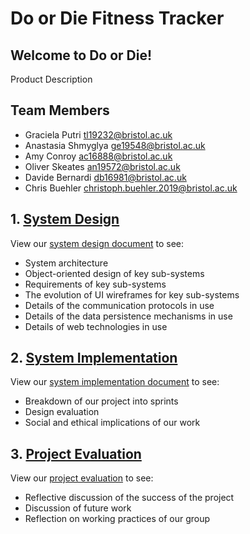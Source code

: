 # Do or Die Fitness Tracker
## Welcome to Do or Die!
Product Description


## Team Members
* Graciela Putri <tl19232@bristol.ac.uk>
* Anastasia Shmyglya <ge19548@bristol.ac.uk>
* Amy Conroy <ac16888@bristol.ac.uk>
* Oliver Skeates <an19572@bristol.ac.uk>
* Davide Bernardi <db16981@bristol.ac.uk>
* Chris Buehler <christoph.buehler.2019@bristol.ac.uk>


## 1. [System Design](../master/Portfolio/SystemDesign.md)
View our [system design document](../master/Portfolio/SystemDesign.md) to see:
* System architecture
* Object-oriented design of key sub-systems
* Requirements of key sub-systems
* The evolution of UI wireframes for key sub-systems
* Details of the communication protocols in use
* Details of the data persistence mechanisms in use
* Details of web technologies in use

## 2. [System Implementation](../master/Portfolio/SystemImplementation.md)
View our [system implementation document](../master/Portfolio/SystemImplementation.md) to see:
* Breakdown of our project into sprints
* Design evaluation
* Social and ethical implications of our work

## 3. [Project Evaluation](../master/Portfolio/ProjectEvaluation.md)
View our [project evaluation](../master/Portfolio/ProjectEvaluation.md) to see:
* Reflective discussion of the success of the project
* Discussion of future work
* Reflection on working practices of our group

